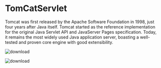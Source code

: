 # TomCatServlet
Tomcat was first released by the Apache Software Foundation in 1998, just four years after Java itself.  Tomcat started as the reference implementation for the original Java Servlet API and JavaServer Pages specification. Today, it remains the most widely used Java application server, boasting a well-tested and proven core engine with good extensibility.

![download](https://user-images.githubusercontent.com/15075906/186739052-bf8809a7-8c99-429a-80df-a4be38ea5746.jpg)

![download](https://user-images.githubusercontent.com/15075906/186739133-d35a512a-8bbf-4c6d-9ba1-2e5f2437e6c8.png)
